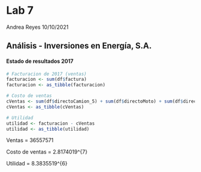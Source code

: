 Lab 7
================
Andrea Reyes
10/10/2021

## Análisis - Inversiones en Energía, S.A.

#### Estado de resultados 2017

``` r
# Facturacion de 2017 (ventas)
facturacion <- sum(df$factura)
facturacion <- as_tibble(facturacion)
```

``` r
# Costo de ventas
cVentas <- sum(df$directoCamion_5) + sum(df$directoMoto) + sum(df$directoPickup) + sum(df$fijoCamion_5) + sum(df$fijoMoto) + sum(df$fijoPickup)
cVentas <- as_tibble(cVentas)
```

``` r
# Utilidad 
utilidad <- facturacion - cVentas
utilidad <- as_tibble(utilidad)
```

Ventas = 36557571

Costo de ventas = 2.8174019^{7}

Utilidad = 8.3835519^{6}
